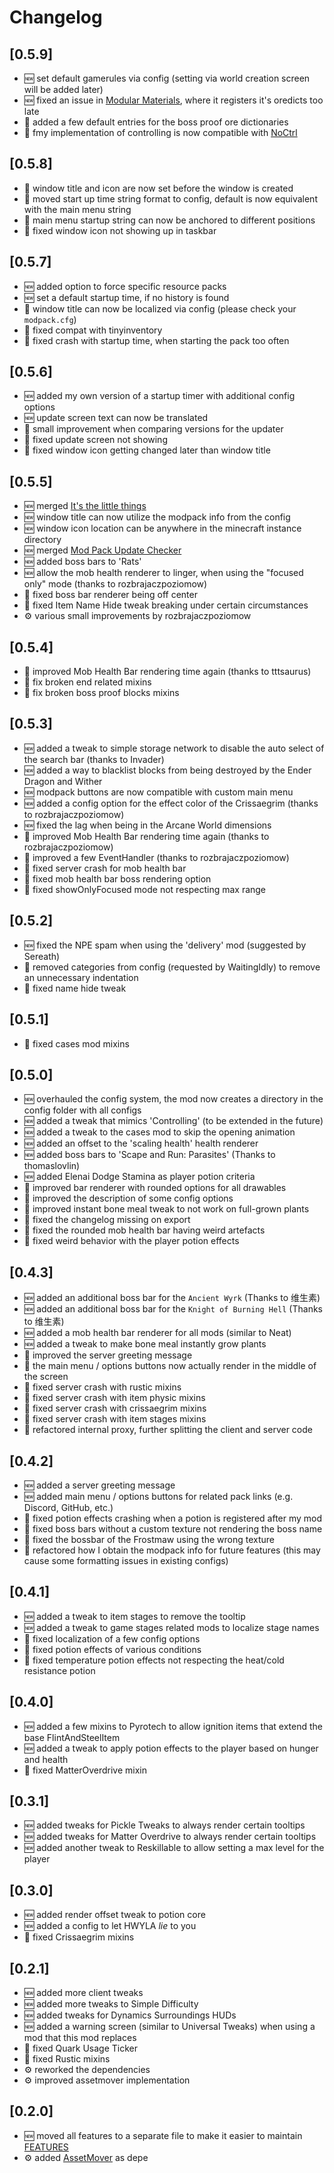 # Changelog

## [0.5.9]

- 🆕 set default gamerules via config (setting via world creation screen will be added later)
- 🆕 fixed an issue in [Modular Materials](https://www.curseforge.com/minecraft/mc-mods/modular-materials), where it registers it's oredicts too late
- 🔄 added a few default entries for the boss proof ore dictionaries
- 🧰 fmy implementation of controlling is now compatible with [NoCtrl](https://www.curseforge.com/minecraft/mc-mods/noctrl)

## [0.5.8]

- 🔄 window title and icon are now set before the window is created
- 🔄 moved start up time string format to config, default is now equivalent with the main menu string
- 🔄 main menu startup string can now be anchored to different positions
- 🧰 fixed window icon not showing up in taskbar

## [0.5.7]

- 🆕 added option to force specific resource packs
- 🆕 set a default startup time, if no history is found
- 🔄 window title can now be localized via config (please check your `modpack.cfg`)
- 🧰 fixed compat with tinyinventory
- 🧰 fixed crash with startup time, when starting the pack too often

## [0.5.6]

- 🆕 added my own version of a startup timer with additional config options
- 🆕 update screen text can now be translated
- 🔄 small improvement when comparing versions for the updater
- 🧰 fixed update screen not showing
- 🧰 fixed window icon getting changed later than window title

## [0.5.5]

- 🆕 merged [It's the little things](https://www.curseforge.com/minecraft/mc-mods/its-the-little-things)
- 🆕 window title can now utilize the modpack info from the config
- 🆕 window icon location can be anywhere in the minecraft instance directory
- 🆕 merged [Mod Pack Update Checker](https://www.curseforge.com/minecraft/mc-mods/mod-pack-update-checker)
- 🆕 added boss bars to 'Rats'
- 🆕 allow the mob health renderer to linger, when using the "focused only" mode (thanks to rozbrajaczpoziomow)
- 🧰 fixed boss bar renderer being off center
- 🧰 fixed Item Name Hide tweak breaking under certain circumstances
- ⚙ various small improvements by rozbrajaczpoziomow

## [0.5.4]

- 🔄 improved Mob Health Bar rendering time again (thanks to tttsaurus)
- 🧰 fix broken end related mixins
- 🧰 fix broken boss proof blocks mixins

## [0.5.3]

- 🆕 added a tweak to simple storage network to disable the auto select of the search bar (thanks to Invader)
- 🆕 added a way to blacklist blocks from being destroyed by the Ender Dragon and Wither
- 🆕 modpack buttons are now compatible with custom main menu
- 🆕 added a config option for the effect color of the Crissaegrim (thanks to rozbrajaczpoziomow)
- 🆕 fixed the lag when being in the Arcane World dimensions
- 🔄 improved Mob Health Bar rendering time again (thanks to rozbrajaczpoziomow)
- 🔄 improved a few EventHandler (thanks to rozbrajaczpoziomow)
- 🧰 fixed server crash for mob health bar
- 🧰 fixed mob health bar boss rendering option
- 🧰 fixed showOnlyFocused mode not respecting max range

## [0.5.2]

- 🆕 fixed the NPE spam when using the 'delivery' mod (suggested by Sereath)
- 🔄 removed categories from config (requested by WaitingIdly) to remove an unnecessary indentation
- 🧰 fixed name hide tweak

## [0.5.1]

- 🧰 fixed cases mod mixins

## [0.5.0]

- 🆕 overhauled the config system, the mod now creates a directory in the config folder with all configs
- 🆕 added a tweak that mimics 'Controlling' (to be extended in the future)
- 🆕 added a tweak to the cases mod to skip the opening animation
- 🆕 added an offset to the 'scaling health' health renderer
- 🆕 added boss bars to 'Scape and Run: Parasites' (Thanks to thomaslovlin)
- 🆕 added Elenai Dodge Stamina as player potion criteria
- 🔄 improved bar renderer with rounded options for all drawables
- 🔄 improved the description of some config options
- 🔄 improved instant bone meal tweak to not work on full-grown plants
- 🧰 fixed the changelog missing on export
- 🧰 fixed the rounded mob health bar having weird artefacts
- 🧰 fixed weird behavior with the player potion effects

## [0.4.3]

- 🆕 added an additional boss bar for the `Ancient Wyrk` (Thanks to 维生素)
- 🆕 added an additional boss bar for the `Knight of Burning Hell` (Thanks to 维生素)
- 🆕 added a mob health bar renderer for all mods (similar to Neat)
- 🆕 added a tweak to make bone meal instantly grow plants
- 🔄 improved the server greeting message
- 🔄 the main menu / options buttons now actually render in the middle of the screen
- 🧰 fixed server crash with rustic mixins
- 🧰 fixed server crash with item physic mixins
- 🧰 fixed server crash with crissaegrim mixins
- 🧰 fixed server crash with item stages mixins
- 👾 refactored internal proxy, further splitting the client and server code

## [0.4.2]

- 🆕 added a server greeting message
- 🆕 added main menu / options buttons for related pack links (e.g. Discord, GitHub, etc.)
- 🧰 fixed potion effects crashing when a potion is registered after my mod
- 🧰 fixed boss bars without a custom texture not rendering the boss name
- 🧰 fixed the bossbar of the Frostmaw using the wrong texture
- 👾 refactored how I obtain the modpack info for future features (this may cause some formatting issues in existing configs)

## [0.4.1]

- 🆕 added a tweak to item stages to remove the tooltip
- 🆕 added a tweak to game stages related mods to localize stage names
- 🧰 fixed localization of a few config options
- 🧰 fixed potion effects of various conditions
- 🧰 fixed temperature potion effects not respecting the heat/cold resistance potion

## [0.4.0]

- 🆕 added a few mixins to Pyrotech to allow ignition items that extend the base FlintAndSteelItem
- 🆕 added a tweak to apply potion effects to the player based on hunger and health
- 🧰 fixed MatterOverdrive mixin

## [0.3.1]

- 🆕 added tweaks for Pickle Tweaks to always render certain tooltips
- 🆕 added tweaks for Matter Overdrive to always render certain tooltips
- 🆕 added another tweak to Reskillable to allow setting a max level for the player

## [0.3.0]

- 🆕 added render offset tweak to potion core
- 🆕 added a config to let HWYLA _lie_ to you
- 🧰 fixed Crissaegrim mixins

## [0.2.1]

- 🆕 added more client tweaks
- 🆕 added more tweaks to Simple Difficulty
- 🆕 added tweaks for Dynamics Surroundings HUDs
- 🆕 added a warning screen (similar to Universal Tweaks) when using a mod that this mod replaces
- 🧰 fixed Quark Usage Ticker
- 🧰 fixed Rustic mixins
- ⚙ reworked the dependencies
- ⚙ improved assetmover implementation

## [0.2.0]

- 🆕 moved all features to a separate file to make it easier to maintain [FEATURES](https://github.com/Ender-Development/EnderModpackTweaks/FEATURES.md)
- ⚙ added [AssetMover](https://www.curseforge.com/minecraft/mc-mods/assetmover) as depe